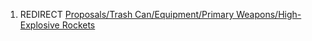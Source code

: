 1.  REDIRECT [Proposals/Trash Can/Equipment/Primary
    Weapons/High-Explosive
    Rockets](Proposals/Trash_Can/Equipment/Primary_Weapons/High-Explosive_Rockets "wikilink")